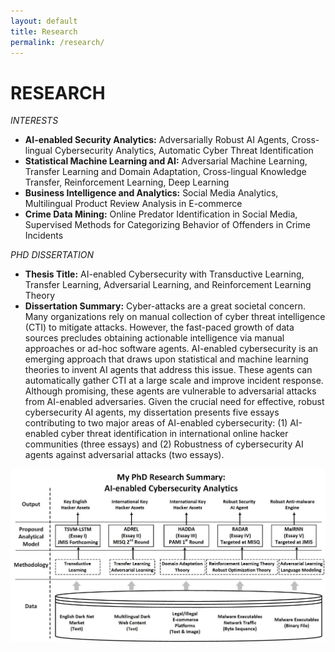 ```yaml
---
layout: default
title: Research
permalink: /research/
---
```



<div class="wrapper" style="border-bottom: 1px solid $grey-color-light; padding-bottom: 20px">
<h1>RESEARCH</h1>

<i>INTERESTS</i>
<ul class="awards">
	<li><span style="font-weight: bold">AI-enabled Security Analytics:</span> Adversarially Robust AI Agents, Cross-lingual Cybersecurity Analytics,  Automatic Cyber Threat Identification</li>
	<li><span style="font-weight: bold">Statistical Machine Learning and AI:</span> Adversarial Machine Learning, Transfer Learning and Domain Adaptation, Cross-lingual Knowledge Transfer, Reinforcement Learning, Deep Learning</li>
	<li><span style="font-weight: bold">Business Intelligence and Analytics:</span> Social Media Analytics, Multilingual Product Review Analysis in E-commerce</li>	
	<li><span style="font-weight: bold">Crime Data Mining:</span> Online Predator Identification in Social Media, Supervised Methods for Categorizing Behavior of Offenders in Crime Incidents</li>
</ul>
<i>PHD DISSERTATION</i>
<ul class="awards">
	<li><span style="font-weight: bold">Thesis Title:</span> AI-enabled Cybersecurity with Transductive Learning, Transfer Learning, Adversarial Learning, and Reinforcement Learning Theory</li>
	<li><span style="font-weight: bold">Dissertation Summary:</span> Cyber-attacks are a great societal concern. Many organizations rely on manual collection of cyber threat intelligence (CTI) to mitigate attacks. However, the fast-paced growth of data sources precludes obtaining actionable intelligence via manual approaches or ad-hoc software agents. AI-enabled cybersecurity is an emerging approach that draws upon statistical and machine learning theories to invent AI agents that address this issue. These agents can automatically gather CTI at a large scale and improve incident response. Although promising, these agents are vulnerable to adversarial attacks from AI-enabled adversaries. Given the crucial need for effective, robust cybersecurity AI agents, my dissertation presents five essays contributing to two major areas of AI-enabled cybersecurity: (1) AI-enabled cyber threat identification in international online hacker communities (three essays) and (2) Robustness of cybersecurity AI agents against adversarial attacks (two essays).</li>
</ul>
<img src="ThesisBigPicture.jpg" alt="">

</div>

